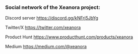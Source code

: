 ### Social network of the Xeanora project:

Discord server https://discord.gg/kNFrj5JbYg

Twitter/X https://twitter.com/xeanora

Product Hunt https://www.producthunt.com/products/xeanora

Medium https://medium.com/@xeanora

